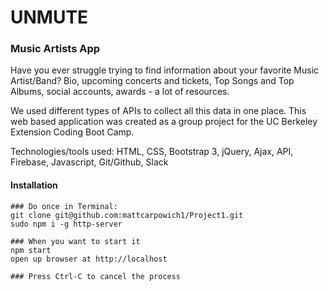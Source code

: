 # UNMUTE

### Music Artists App

Have you ever struggle trying to find information about your favorite Music Artist/Band? Bio, upcoming concerts and tickets, Top Songs and Top Albums, social accounts, awards - a lot of resources.

We used different types of APIs to collect all this data in one place. This web based application was created as a group project for the UC Berkeley Extension Coding Boot Camp.

Technologies/tools used: HTML, CSS, Bootstrap 3, jQuery, Ajax, API, Firebase, Javascript, Git/Github, Slack

#### Installation
```
### Do once in Terminal:
git clone git@github.com:mattcarpowich1/Project1.git
sudo npm i -g http-server

### When you want to start it
npm start
open up browser at http://localhost

### Press Ctrl-C to cancel the process
```

